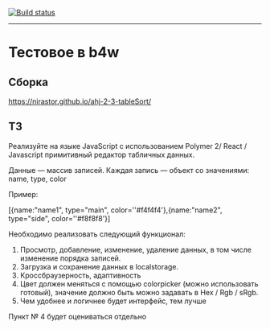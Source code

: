 [![Build status](https://ci.appveyor.com/api/projects/status/qb53jaghf7sj15nk?svg=true)](https://ci.appveyor.com/project/nirastor/ahj-2-3-tablesort)
***

# Тестовое в b4w

## Сборка  
https://nirastor.github.io/ahj-2-3-tableSort/

## ТЗ
Реализуйте на языке JavaScript с использованием Polymer 2/ React / Javascript примитивный редактор табличных данных. 

Данные — массив записей. Каждая запись — объект со значениями: name, type, color

Пример:

[{name:"name1", type="main", color=''#f4f4f4'},{name:"name2", type="side", color=''#f8f8f8'}]

Необходимо реализовать следующий функционал:

1. Просмотр, добавление, изменение, удаление данных, в том числе изменение порядка записей.
1. Загрузка и сохранение данных в localstorage.
1. Кроссбраузерность, адаптивность
1. Цвет должен меняться с помощью colorpicker (можно использовать готовый), значение должно быть можно задавать в Hex / Rgb / sRgb.
1. Чем удобнее и логичнее будет интерфейс, тем лучше

Пункт № 4 будет оцениваться отдельно
